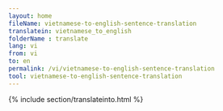 ```yaml
---
layout: home
fileName: vietnamese-to-english-sentence-translation
translatein: vietnamese_to_english
folderName : translate
lang: vi
from: vi
to: en
permalink: /vi/vietnamese-to-english-sentence-translation
tool: vietnamese-to-english-sentence-translation
---
```

{% include section/translateinto.html %}
